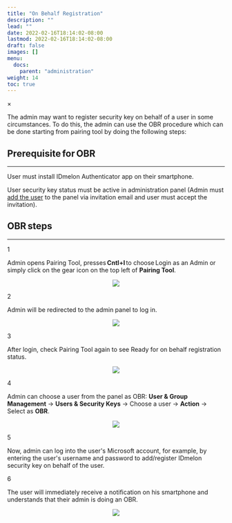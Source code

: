 ```yaml
---
title: "On Behalf Registration"
description: ""
lead: ""
date: 2022-02-16T18:14:02-08:00
lastmod: 2022-02-16T18:14:02-08:00
draft: false
images: []
menu:
  docs:
    parent: "administration"
weight: 14
toc: true
---
```


<div id="_modal" class="modal">
  <span class="close">&times;</span>
  <img class="modal-content" id="img01">
</div>

The admin may want to register security key on behalf of a user in some circumstances. To do this, the admin can use the OBR
procedure which can be done starting from pairing tool by doing the following steps:

## Prerequisite for OBR

<hr class="hr-line">

<div class="step-row-container">
  <div class="step-column bullet-container">
    <div class="bullet"></div>
  </div>
  <div class="card-column">
    <div class="step-text" >
      <div class="card-body">
        <p>User must install IDmelon Authenticator app on their smartphone.</p>
      </div>
    </div>
  </div>
</div>

<div class="step-row-container">
  <div class="step-column bullet-container">
    <div class="bullet"></div>
  </div>
  <div class="card-column">
    <div class="step-text" >
      <div class="card-body">
        <p>User security key status must be active in administration panel (Admin must <a href="https://docs.idmelon.com/docs/administration/enrollment/" style="font-size=16px;">add the user</a> to the panel via invitation email and user must accept the invitation).</p>
      </div>
    </div>
  </div>
</div>

## OBR steps

<hr class="hr-line">

<div class="step-row-container">
  <div class="step-column step-count-size">
    <p class="step-counter">1</p>
  </div>
  <div class="card-column">
    <div class="step-text" >
      <div class="card-body">
        <p>Admin opens Pairing Tool, presses <span style="font-weight:bold;">Cntl+I</span> to choose Login as an Admin or simply click on the gear icon on the top left of <span style="font-weight:bold;">Pairing Tool</span>.</p>
      </div>
    </div>
  </div>
</div>

<p align="center">
<img src="/images/vendor/Panel/OBR_1.png" class="doc-img-frame">
</p>

<div class="step-row-container">
  <div class="step-column step-count-size">
    <p class="step-counter">2</p>
  </div>
  <div class="card-column">
    <div class="step-text" >
      <div class="card-body">
        <p>Admin will be redirected to the admin panel to log in.</p>
      </div>
    </div>
  </div>
</div>

<p align="center">
<img src="/images/vendor/Panel/OBR_2.png" class="doc-img-frame">
</p>

<div class="step-row-container">
  <div class="step-column step-count-size">
    <p class="step-counter">3</p>
  </div>
  <div class="card-column">
    <div class="step-text" >
      <div class="card-body">
        <p>After login, check Pairing Tool again to see Ready for on behalf registration status.</p>
      </div>
    </div>
  </div>
</div>

<p align="center">
<img src="/images/vendor/Panel/OBR_3.png" class="doc-img-frame">
</p>

<div class="step-row-container">
  <div class="step-column step-count-size">
    <p class="step-counter">4</p>
  </div>
  <div class="card-column">
    <div class="step-text" >
      <div class="card-body">
        <p>
          Admin can choose a user from the panel as OBR: <span style="font-weight:bold;">User & Group Management</span> -> <span style="font-weight:bold;">Users & Security Keys</span> -> Choose a user -> <span style="font-weight:bold;">Action</span> -> Select as <span style="font-weight:bold;">OBR</span>.
        </p>
      </div>
    </div>
  </div>
</div>

<p align="center">
<img src="/images/vendor/Panel/OBR_4.png" class="doc-img-frame">
</p>

<div class="step-row-container">
  <div class="step-column step-count-size">
    <p class="step-counter">5</p>
  </div>
  <div class="card-column">
    <div class="step-text" >
      <div class="card-body">
        <p>Now, admin can log into the user's Microsoft account, for example, by entering the user's username and password to add/register IDmelon security key on behalf of
        the user.
        </p>
      </div>
    </div>
  </div>
</div>

<div class="step-row-container">
  <div class="step-column step-count-size">
    <p class="step-counter">6</p>
  </div>
  <div class="card-column">
    <div class="step-text" >
      <div class="card-body">
        <p>The user will immediately receive a notification on his smartphone and understands that their admin is doing an OBR.</p>
      </div>
    </div>
  </div>
</div>

<p align="center">
<img src="/images/vendor/Panel/OBR_5.png" class="doc-img-frame">
</p>
